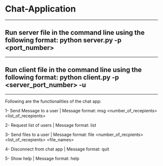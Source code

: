 # Chat-Application
---------------------------------------------------------------
Run server file in the command line using the following format: 
python server.py -p <port_number>
---------------------------------------------------------------
  
  
---------------------------------------------------------------
Run client file in the command line using the following format:
python client.py -p <server_port_number> -u <username>
---------------------------------------------------------------
  
---------------------------------------------------------------
Following are the functionalities of the chat app:
  
  1- Send Message to a user |
    Message format: 
       msg <number_of_recepients> <list_of_recepients> <message>
  
  2- Request list of users |
    Message format:
        list
  
  3- Send files to a user |
    Message format:
        file <number_of_recpients> <list_of_recepients> <file_names>
  
  4- Disconnect from chat app |
    Message format:
         quit
  
  5- Show help |
    Message format:
        help

